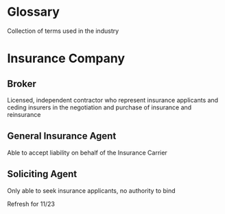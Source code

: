 # Glossary
Collection of terms used in the industry


# Insurance Company

## Broker
Licensed, independent contractor who represent insurance applicants and ceding insurers in the negotiation and purchase of insurance and reinsurance

## General Insurance Agent
Able to accept liability on behalf of the Insurance Carrier

## Soliciting Agent
Only able to seek insurance applicants, no authority to bind

Refresh for 11/23